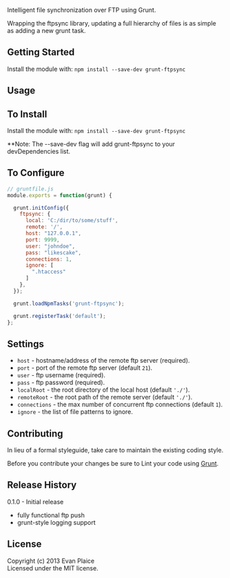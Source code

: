 Intelligent file synchronization over FTP using Grunt.

Wrapping the ftpsync library, updating a full hierarchy of files is as simple as adding a new grunt task.

## Getting Started
Install the module with: `npm install --save-dev grunt-ftpsync`

Usage
----------------

## To Install
Install the module with: `npm install --save-dev grunt-ftpsync`

**Note: The --save-dev flag will add grunt-ftpsync to your devDependencies list.

## To Configure


```javascript
// gruntfile.js
module.exports = function(grunt) {

  grunt.initConfig({
    ftpsync: {
      local: 'C:/dir/to/some/stuff',
      remote: '/',
      host: "127.0.0.1",
      port: 9999,
      user: "johndoe",
      pass: "likescake",
      connections: 1,
      ignore: [
        ".htaccess"
      ]
    },
  });

  grunt.loadNpmTasks('grunt-ftpsync');

  grunt.registerTask('default');
};
```

## Settings
  - `host` - hostname/address of the remote ftp server (required).
  - `port` - port of the remote ftp server (default `21`).
  - `user` - ftp username (required).
  - `pass` - ftp password (required).
  - `localRoot` - the root directory of the local host (default `'./'`).
  - `remoteRoot` - the root path of the remote server (default `'./'`).
  - `connections` - the max number of concurrent ftp connections (default `1`).
  - `ignore` - the list of file patterns to ignore.

## Contributing
In lieu of a formal styleguide, take care to maintain the existing coding style. 

Before you contribute your changes be sure to Lint your code using [Grunt](http://gruntjs.com/).

## Release History

0.1.0 - Initial release
- fully functional ftp push
- grunt-style logging support

## License
Copyright (c) 2013 Evan Plaice  
Licensed under the MIT license.
